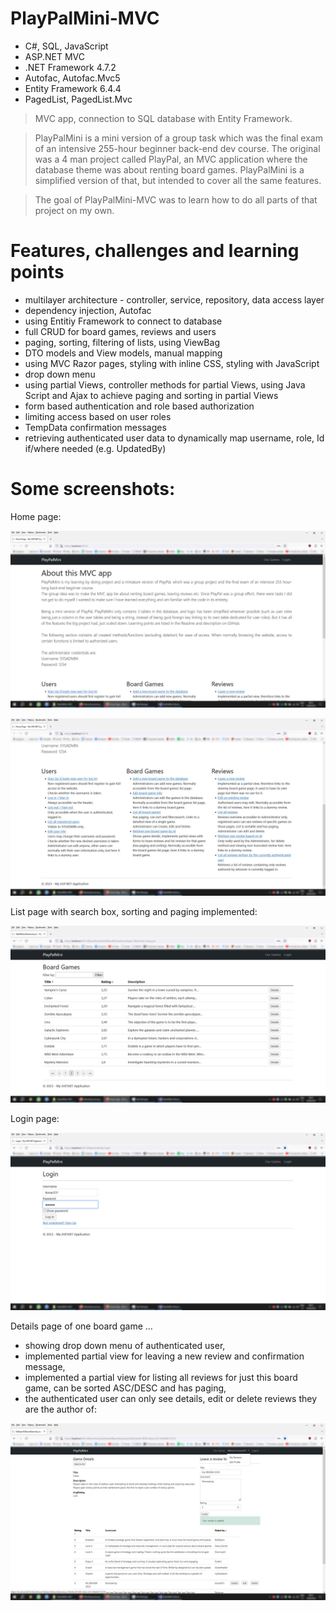 # PlayPalMini-MVC
- C#, SQL, JavaScript
- ASP.NET MVC
- .NET Framework 4.7.2
- Autofac, Autofac.Mvc5
- Entity Framework 6.4.4
- PagedList, PagedList.Mvc

> MVC app, connection to SQL database with Entity Framework.

> PlayPalMini is a mini version of a group task which was the final exam of an intensive 255-hour beginner back-end dev course. The original was a 4 man project called PlayPal, an MVC application where the database theme was about renting board games. PlayPalMini is a simplified version of that, but intended to cover all the same features.

> The goal of PlayPalMini-MVC was to learn how to do all parts of that project on my own.

# Features, challenges and learning points
- multilayer architecture - controller, service, repository, data access layer
- dependency injection, Autofac
- using Entitiy Framework to connect to database
- full CRUD for board games, reviews and users
- paging, sorting, filtering of lists, using ViewBag
- DTO models and View models, manual mapping
- using MVC Razor pages, styling with inline CSS, styling with JavaScript
- drop down menu
- using partial Views, controller methods for partial Views, using Java Script and Ajax to achieve paging and sorting in partial Views
- form based authentication and role based authorization
- limiting access based on user roles
- TempData confirmation messages
- retrieving authenticated user data to dynamically map username, role, Id if/where needed (e.g. UpdatedBy)

# Some screenshots:
Home page:

![screenshot](https://github.com/kovac031/PlayPalMini-MVC/blob/main/home-page-1.jpg)

![screenshot](https://github.com/kovac031/PlayPalMini-MVC/blob/main/home-page-2.jpg)

List page with search box, sorting and paging implemented:

![screenshot](https://github.com/kovac031/PlayPalMini-MVC/blob/main/list-page.jpg)

Login page:

![screenshot](https://github.com/kovac031/PlayPalMini-MVC/blob/main/login-page.jpg)

Details page of one board game ... 
- showing drop down menu of authenticated user,
- implemented partial view for leaving a new review and confirmation message,
- implemented a partial view for listing all reviews for just this board game, can be sorted ASC/DESC and has paging,
- the authenticated user can only see details, edit or delete reviews they are the author of:

![screenshot](https://github.com/kovac031/PlayPalMini-MVC/blob/main/details-page.jpg)

